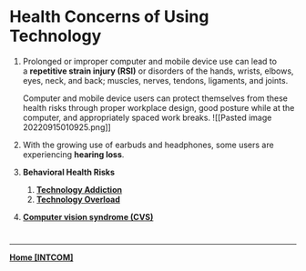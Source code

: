 # Health Concerns of Using Technology
1. Prolonged or improper computer and mobile device use can lead to a **repetitive strain injury (RSI)** or disorders of the hands, wrists, elbows, eyes, neck, and back; muscles, nerves, tendons, ligaments, and joints.

	Computer and mobile device users can protect themselves from these health risks through proper workplace design, good posture while at the computer, and appropriately spaced work breaks.
	![[Pasted image 20220915010925.png]]
2. With the growing use of earbuds and headphones, some users are experiencing **hearing loss**.
3. **Behavioral Health Risks**
	1. **[Technology Addiction](INTCOMPrelimADDICTION.md)**
	2. [**Technology Overload**](INTCOMOVERLOAD.md)
4. **[Computer vision syndrome (CVS)](CVS.md)**

# 
---
**[Home [INTCOM]](INTCOM11.md)**